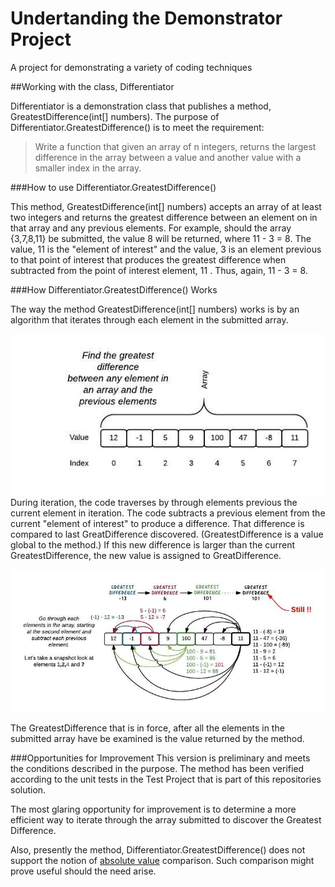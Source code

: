 # Undertanding the Demonstrator Project
A project for demonstrating a variety of coding techniques

##Working with the class, Differentiator

Differentiator is a demonstration class that publishes a method, GreatestDifference(int[] numbers). The purpose of Differentiator.GreatestDifference() is to meet the requirement:

> Write a function that given an array of n integers, returns the largest difference in the array between a value and another value with a smaller index in the array.

###How to use Differentiator.GreatestDifference()

This method, GreatestDifference(int[] numbers) accepts an array of at least two integers and returns the greatest difference between an element on in that array and any previous elements. For example, should the array {3,7,8,11} be submitted, the value 8 will be returned, where 11 - 3 = 8. The value, 11 is the "element of interest" and the value, 3 is an element previous to that point of interest that produces the greatest difference when subtracted from the point of interest element, 11 . Thus, again, 11 - 3 = 8.


###How Differentiator.GreatestDifference() Works

The way the method GreatestDifference(int[] numbers) works is by an algorithm that iterates through each element in the submitted array. 

![](https://github.com/reselbob/Demonstrator/blob/master/images/GetGreatestDifference-01.jpeg?raw=true)
During iteration, the code traverses by through elements previous the current element in iteration. The code subtracts a previous element from the current "element of interest" to produce a difference. That difference is compared to last GreatDifference discovered. (GreatestDifference is a value global to the method.) If this new difference is larger than the current GreatestDifference, the new value is assigned to GreatDifference.

![](https://github.com/reselbob/Demonstrator/blob/master/images/GetGreatestDifference-02.jpeg?raw=true)

The GreatestDifference that is in force, after all the elements in the submitted array have be examined is the value returned by the method.

###Opportunities for Improvement
This version is preliminary and meets the conditions described in the purpose. The method has been verified according to the unit tests in the Test Project that is part of this repositories solution.

The most glaring opportunity for improvement is to determine a more efficient way to iterate through the array submitted to discover the Greatest Difference.

Also, presently the method, Differentiator.GreatestDifference() does not support the notion of [absolute value](https://www.mathsisfun.com/numbers/absolute-value.html) comparison. Such comparison might prove useful should the need arise.